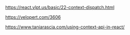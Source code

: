  https://react.vlpt.us/basic/22-context-dispatch.html 

 https://velopert.com/3606 

 https://www.taniarascia.com/using-context-api-in-react/ 

